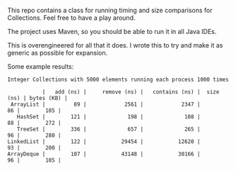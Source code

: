 This repo contains a class for running timing and size comparisons for Collections. Feel free to have a play
around. 

The project uses Maven, so you should be able to run it in all Java IDEs.

This is overengineered for all that it does. I wrote this to try and make it as generic as possible for expansion.  

Some example results:
```text
Integer Collections with 5000 elements running each process 1000 times

           |   add (ns) |     remove (ns) |   contains (ns) |  size (ns) | bytes (KB) |
 ArrayList |         89 |            2561 |            2347 |         86 |        105 |
   HashSet |        121 |             198 |             108 |         88 |        272 |
   TreeSet |        336 |             657 |             265 |         96 |        280 |
LinkedList |        122 |           29454 |           12620 |         93 |        200 |
ArrayDeque |        107 |           43148 |           30166 |         96 |        105 |
```